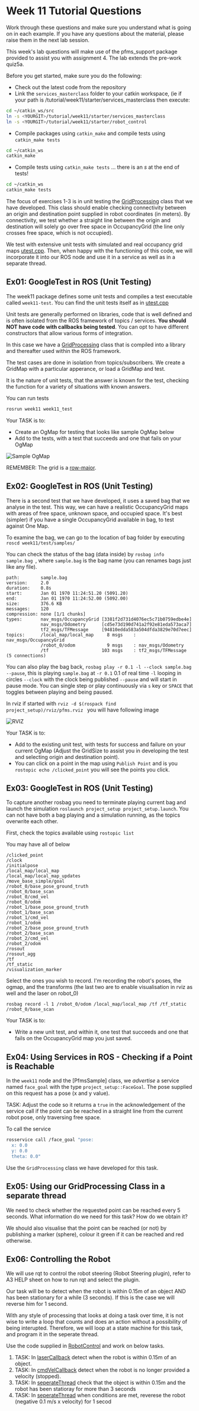 Week 11 Tutorial Questions
=========================

Work through these questions and make sure you understand what is going on in each example. 
If you have any questions about the material, please raise them in the next lab session.

This week's lab questions will make use of the pfms_support package provided to assist you with assignment 4. The lab extends the pre-work quiz5a.

Before you get started, make sure you do the following:

* Check out the latest code from the repository
* Link the `services_masterclass` folder to your catkin workspace, (ie if your path is <YOURGIT>/tutorial/week11/starter/services_masterclass then execute:
```bash
cd ~/catkin_ws/src
ln -s <YOURGIT>/tutorial/week11/starter/services_masterclass
ln -s <YOURGIT>/tutorial/week11/starter/robot_control
```

* Compile packages using `catkin_make` and compile tests using `catkin_make tests`
```bash
cd ~/catkin_ws
catkin_make
```

* Compile tests using `catkin_make tests`  ... there is an *s* at the end of tests!
```bash
cd ~/catkin_ws
catkin_make tests
```

The focus of exercises 1-3 is in unit testing the [GridProcessing] class that we have developed. This class should enable checking connectivity between an origin and destination point supplied in robot coordinates (in meters). By connectivity, we test whether a straight line between the origin and destination will solely go over free space in OccupancyGrid (the line only crosses free space, which is not occupied). 

We test with extensive unit tests  with simulated and real occupancy grid maps [utest.cpp]. Then, when happy with the functioning of this code, we will incorporate it into our ROS node and use it in a service as well as in a separate thread.


Ex01: GoogleTest in ROS (Unit Testing)
----------------------------

The week11 package defines some unit tests and compiles a test executable called `week11-test`. You can find the unit tests itself as in [utest.cpp](./starter/services_masterclass/test/utest.cpp)

Unit tests are generally performed on libraries, code that is well defined and is often isolated from the ROS framework of topics / services.  **You should NOT have code with callbacks being tested**. You can opt to have different constructors that allow various forms of integration.

In this case we have a [GridProcessing](./starter/services_masterclass/src/grid_processing.h) class that is compiled into a library and thereafter used within the ROS framework.

The test cases are done in isolation from topics/subscribers. We create a GridMap with a particular apperance, or load a GridMap and test.

It is the nature of unit tests, that the answer is known for the test, checking the function for a variety of situations with known answers. 

You can run tests 
```bash
rosrun week11 week11_test
```

Your TASK is to:
* Create an OgMap for testing that looks like sample OgMap below
* Add to the tests, with a test that succeeds and one that fails on your OgMap

![Sample OgMap](pics/ogmap_test.png)

REMEMBER: The grid is a [row-major](starter/services_masterclass/test/utest.cpp).

Ex02: GoogleTest in ROS (Unit Testing) 
----------------------------

There is a second test that we have developed, it uses a saved bag that we analyse in the test.
This way, we can have a realistic OccupancyGrid maps with areas of free space, unknown space, and occupied space. It's best (simpler) if you have a single OccupancyGrid available in bag, to test against One Map. 

To examine the bag, we can go to the location of bag folder by executing `roscd week11/test/samples/`

You can check the status of the bag (data inside) by `rosbag info sample.bag `, where `sample.bag` is the bag name (you can renames bags just like any file).
```
path:        sample.bag
version:     2.0
duration:    0.8s
start:       Jan 01 1970 11:24:51.20 (5091.20)
end:         Jan 01 1970 11:24:52.00 (5092.00)
size:        376.6 KB
messages:    120
compression: none [1/1 chunks]
types:       nav_msgs/OccupancyGrid [3381f2d731d4076ec5c71b0759edbe4e]
             nav_msgs/Odometry      [cd5e73d190d741a2f92e81eda573aca7]
             tf2_msgs/TFMessage     [94810edda583a504dfda3829e70d7eec]
topics:      /local_map/local_map     8 msgs    : nav_msgs/OccupancyGrid
             /robot_0/odom            9 msgs    : nav_msgs/Odometry     
             /tf                    103 msgs    : tf2_msgs/TFMessage     (5 connections)
```

You can also play the bag back, `rosbag play -r 0.1 -l --clock sample.bag --pause`, this is playing `sample.bag` at `-r 0.1` 0.1 of real time `-l` looping in circles `--clock` with the clock being published `--pause` and will start in pause mode.
You can single step or play continuously via `s` key or `SPACE` that toggles between playing and being paused.

In rviz if started with `rviz -d $(rospack find project_setup)/rviz/pfms.rviz ` you will have following image

![RVIZ](pics/rviz.png)

Your TASK is to:
* Add to the existing unit test, with tests for success and failure on your current OgMap (Adjust the GridSize to assist you in developing the test and selecting origin and destination point).
* You can click on a point in the map using `Publish Point` and is you `rostopic echo /clicked_point` you will see the points you click.


Ex03: GoogleTest in ROS (Unit Testing) 
----------------------------

To capture another rosbag you need to terminate playing current bag and launch the simulation `roslaunch project_setup project_setup.launch`.
You can not have both a bag playing and a simulation running, as the topics overwrite each other.

First, check the topics available using `rostopic list`

You may have all of below
```
/clicked_point
/clock
/initialpose
/local_map/local_map
/local_map/local_map_updates
/move_base_simple/goal
/robot_0/base_pose_ground_truth
/robot_0/base_scan
/robot_0/cmd_vel
/robot_0/odom
/robot_1/base_pose_ground_truth
/robot_1/base_scan
/robot_1/cmd_vel
/robot_1/odom
/robot_2/base_pose_ground_truth
/robot_2/base_scan
/robot_2/cmd_vel
/robot_2/odom
/rosout
/rosout_agg
/tf
/tf_static
/visualization_marker
```

Select the ones you wish to record. I'm recording the robot's poses, the ogmap, and the transforms (the last two are to enable visualisation in rviz as well and the laser on robot_0)
```
rosbag record -l 1 /robot_0/odom /local_map/local_map /tf /tf_static /robot_0/base_scan
```

Your TASK is to:
* Write a new unit test, and within it, one test that succeeds and one that fails on the OccupancyGrid map you just saved.

Ex04: Using Services in ROS - Checking if a Point is Reachable
----------------------------

In the `week11` node and the [PfmsSample] class, we *advertise* a service named `face_goal` with the type `project_setup::FaceGoal`.
The pose supplied on this request has a pose (x and y value).

TASK: Adjust the code so it returns a `true` in the acknowledgement of the service call if the point can be reached in a straight line from the current robot pose, only traversing free space.

To call the service
```bash
rosservice call /face_goal "pose:
  x: 0.0
  y: 0.0
  theta: 0.0"
```

Use the `GridProcessing` class we have developed for this task. 


Ex05: Using our GridProcessing Class in a separate thread 
----------------------------

We need to check whether the requested point can be reached every 5 seconds. What information do we need for this task? How do we obtain it?

We should also visualise that the point can be reached (or not) by publishing a marker (sphere), colour it green if it can be reached and red otherwise.


Ex06: Controlling the Robot 
----------------------------

We will use rqt to control the robot steering (Robot Steering plugin), refer to A3 HELP sheet on how to run rqt and select the plugin.

Our task will be to detect when the robot is within 0.15m of an object AND has been stationary for a while (3 seconds). If this is the case we will reverse him for 1 second.

With any style of processing that looks at doing a task over time, it is not wise to write a loop that counts and does an action without a possibility of being interupted. Therefore, we will loop at a state machine for this task, and program it in the seperate thread. 

Use the code supplied in [RobotControl](./starter/robot_control/src/sample.h) and work on below tasks.

1) TASK: In [laserCallback](./b/src/sample.cpp) detect when the robot is within 0.15m of an object.
2) TASK: In [cmdVelCallback](./b/src/sample.cpp) detect when the robot is no longer provided a velocity (stopped).
3) TASK: In [seperateThread](./b/src/sample.cpp) check that the object is within 0.15m and the robot has been statioray for more than 3 seconds
4) TASK: In [seperateThread](./b/src/sample.cpp) when conditions are met, reverese the robot (negative 0.1 m/s x velocity) for 1 secod




[services_masterclass]: starter/services_masterclass
[utest.cpp]: starter/services_masterclass/test/utest.cpp
[GridProcessing]: starter/services_masterclass/grid_processing.h
[quiz5a]: ../../quizzes/quiz5/a
[pfms_support]: ../../skeleton/pfms_support
